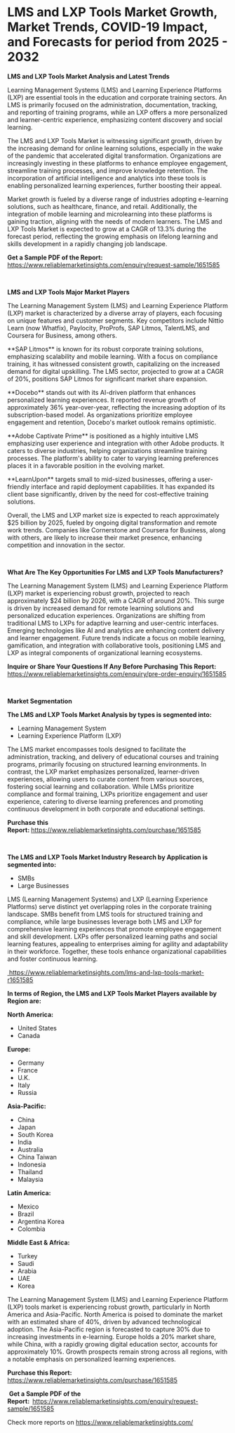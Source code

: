 <p><h1>LMS and LXP Tools Market Growth, Market Trends, COVID-19 Impact, and Forecasts for period from 2025 - 2032</h1></p><p><strong>LMS and LXP Tools Market Analysis and Latest Trends</strong></p>
<p><p>Learning Management Systems (LMS) and Learning Experience Platforms (LXP) are essential tools in the education and corporate training sectors. An LMS is primarily focused on the administration, documentation, tracking, and reporting of training programs, while an LXP offers a more personalized and learner-centric experience, emphasizing content discovery and social learning.</p><p>The LMS and LXP Tools Market is witnessing significant growth, driven by the increasing demand for online learning solutions, especially in the wake of the pandemic that accelerated digital transformation. Organizations are increasingly investing in these platforms to enhance employee engagement, streamline training processes, and improve knowledge retention. The incorporation of artificial intelligence and analytics into these tools is enabling personalized learning experiences, further boosting their appeal.</p><p>Market growth is fueled by a diverse range of industries adopting e-learning solutions, such as healthcare, finance, and retail. Additionally, the integration of mobile learning and microlearning into these platforms is gaining traction, aligning with the needs of modern learners. The LMS and LXP Tools Market is expected to grow at a CAGR of 13.3% during the forecast period, reflecting the growing emphasis on lifelong learning and skills development in a rapidly changing job landscape.</p></p>
<p><strong>Get a Sample PDF of the Report:&nbsp;</strong> <a href="https://www.reliablemarketinsights.com/enquiry/request-sample/1651585?utm_campaign=2933&utm_medium=2&utm_source=Github&utm_content=ia&utm_term=23032025&utm_id=lms-and-lxp-tools">https://www.reliablemarketinsights.com/enquiry/request-sample/1651585</a></p>
<p>&nbsp;</p>
<p><strong>LMS and LXP Tools Major Market Players</strong></p>
<p><p>The Learning Management System (LMS) and Learning Experience Platform (LXP) market is characterized by a diverse array of players, each focusing on unique features and customer segments. Key competitors include Nittio Learn (now Whatfix), Paylocity, ProProfs, SAP Litmos, TalentLMS, and Coursera for Business, among others.</p><p>**SAP Litmos** is known for its robust corporate training solutions, emphasizing scalability and mobile learning. With a focus on compliance training, it has witnessed consistent growth, capitalizing on the increased demand for digital upskilling. The LMS sector, projected to grow at a CAGR of 20%, positions SAP Litmos for significant market share expansion.</p><p>**Docebo** stands out with its AI-driven platform that enhances personalized learning experiences. It reported revenue growth of approximately 36% year-over-year, reflecting the increasing adoption of its subscription-based model. As organizations prioritize employee engagement and retention, Docebo's market outlook remains optimistic.</p><p>**Adobe Captivate Prime** is positioned as a highly intuitive LMS emphasizing user experience and integration with other Adobe products. It caters to diverse industries, helping organizations streamline training processes. The platform's ability to cater to varying learning preferences places it in a favorable position in the evolving market.</p><p>**LearnUpon** targets small to mid-sized businesses, offering a user-friendly interface and rapid deployment capabilities. It has expanded its client base significantly, driven by the need for cost-effective training solutions.</p><p>Overall, the LMS and LXP market size is expected to reach approximately $25 billion by 2025, fueled by ongoing digital transformation and remote work trends. Companies like Cornerstone and Coursera for Business, along with others, are likely to increase their market presence, enhancing competition and innovation in the sector.</p></p>
<p>&nbsp;</p>
<p><strong>What Are The Key Opportunities For LMS and LXP Tools Manufacturers?</strong></p>
<p><p>The Learning Management System (LMS) and Learning Experience Platform (LXP) market is experiencing robust growth, projected to reach approximately $24 billion by 2026, with a CAGR of around 20%. This surge is driven by increased demand for remote learning solutions and personalized education experiences. Organizations are shifting from traditional LMS to LXPs for adaptive learning and user-centric interfaces. Emerging technologies like AI and analytics are enhancing content delivery and learner engagement. Future trends indicate a focus on mobile learning, gamification, and integration with collaborative tools, positioning LMS and LXP as integral components of organizational learning ecosystems.</p></p>
<p><strong>Inquire or Share Your Questions If Any Before Purchasing This Report:</strong> <a href="https://www.reliablemarketinsights.com/enquiry/pre-order-enquiry/1651585?utm_campaign=2933&utm_medium=2&utm_source=Github&utm_content=ia&utm_term=23032025&utm_id=lms-and-lxp-tools">https://www.reliablemarketinsights.com/enquiry/pre-order-enquiry/1651585</a></p>
<p>&nbsp;</p>
<p><strong>Market Segmentation</strong></p>
<p><strong>The LMS and LXP Tools Market Analysis by types is segmented into:</strong></p>
<p><ul><li>Learning Management System</li><li>Learning Experience Platform (LXP)</li></ul></p>
<p><p>The LMS market encompasses tools designed to facilitate the administration, tracking, and delivery of educational courses and training programs, primarily focusing on structured learning environments. In contrast, the LXP market emphasizes personalized, learner-driven experiences, allowing users to curate content from various sources, fostering social learning and collaboration. While LMSs prioritize compliance and formal training, LXPs prioritize engagement and user experience, catering to diverse learning preferences and promoting continuous development in both corporate and educational settings.</p></p>
<p><strong>Purchase this Report:&nbsp;</strong><a href="https://www.reliablemarketinsights.com/purchase/1651585?utm_campaign=2933&utm_medium=2&utm_source=Github&utm_content=ia&utm_term=23032025&utm_id=lms-and-lxp-tools">https://www.reliablemarketinsights.com/purchase/1651585</a></p>
<p>&nbsp;</p>
<p><strong>The LMS and LXP Tools Market Industry Research by Application is segmented into:</strong></p>
<p><ul><li>SMBs</li><li>Large Businesses</li></ul></p>
<p><p>LMS (Learning Management Systems) and LXP (Learning Experience Platforms) serve distinct yet overlapping roles in the corporate training landscape. SMBs benefit from LMS tools for structured training and compliance, while large businesses leverage both LMS and LXP for comprehensive learning experiences that promote employee engagement and skill development. LXPs offer personalized learning paths and social learning features, appealing to enterprises aiming for agility and adaptability in their workforce. Together, these tools enhance organizational capabilities and foster continuous learning.</p></p>
<p><a href="https://www.reliablemarketinsights.com/lms-and-lxp-tools-market-r1651585?utm_campaign=2933&utm_medium=2&utm_source=Github&utm_content=ia&utm_term=23032025&utm_id=lms-and-lxp-tools">&nbsp;https://www.reliablemarketinsights.com/lms-and-lxp-tools-market-r1651585</a></p>
<p><strong>In terms of Region, the LMS and LXP Tools Market Players available by Region are:</strong></p>
<p>
    <p> <strong> North America: </strong>
        <ul>
            <li>United States</li>
            <li>Canada</li>
        </ul>
        </p> 
    <p> <strong> Europe: </strong>
        <ul>
            <li>Germany</li>
            <li>France</li>
            <li>U.K.</li>
            <li>Italy</li>
            <li>Russia</li>
        </ul>
        </p> 
    <p> <strong> Asia-Pacific: </strong>
        <ul>
            <li>China</li>
            <li>Japan</li>
            <li>South Korea</li>
            <li>India</li>
            <li>Australia</li>
            <li>China Taiwan</li>
            <li>Indonesia</li>
            <li>Thailand</li>
            <li>Malaysia</li>
        </ul>
        </p> 
    <p> <strong> Latin America: </strong>
        <ul>
            <li>Mexico</li>
            <li>Brazil</li>
            <li>Argentina Korea</li>
            <li>Colombia</li>
        </ul>
        </p> 
    <p> <strong> Middle East & Africa: </strong>
        <ul>
            <li>Turkey</li>
            <li>Saudi</li>
            <li>Arabia</li>
            <li>UAE</li>
            <li>Korea</li>
        </ul>
    </p>
    </p>
<p><p>The Learning Management System (LMS) and Learning Experience Platform (LXP) tools market is experiencing robust growth, particularly in North America and Asia-Pacific. North America is poised to dominate the market with an estimated share of 40%, driven by advanced technological adoption. The Asia-Pacific region is forecasted to capture 30% due to increasing investments in e-learning. Europe holds a 20% market share, while China, with a rapidly growing digital education sector, accounts for approximately 10%. Growth prospects remain strong across all regions, with a notable emphasis on personalized learning experiences.</p></p>
<p><strong>Purchase this Report: </strong><a href="https://www.reliablemarketinsights.com/purchase/1651585?utm_campaign=2933&utm_medium=2&utm_source=Github&utm_content=ia&utm_term=23032025&utm_id=lms-and-lxp-tools">https://www.reliablemarketinsights.com/purchase/1651585</a></p>
<p>&nbsp;<strong>Get a Sample PDF of the Report:&nbsp;&nbsp;</strong><a href="https://www.reliablemarketinsights.com/enquiry/request-sample/1651585?utm_campaign=2933&utm_medium=2&utm_source=Github&utm_content=ia&utm_term=23032025&utm_id=lms-and-lxp-tools">https://www.reliablemarketinsights.com/enquiry/request-sample/1651585</a></p>
<p><strong></strong></p>
<p>Check more reports on <a href="https://www.reliablemarketinsights.com/?utm_campaign=2933&utm_medium=2&utm_source=Github&utm_content=ia&utm_term=23032025&utm_id=lms-and-lxp-tools">https://www.reliablemarketinsights.com/</a></p>